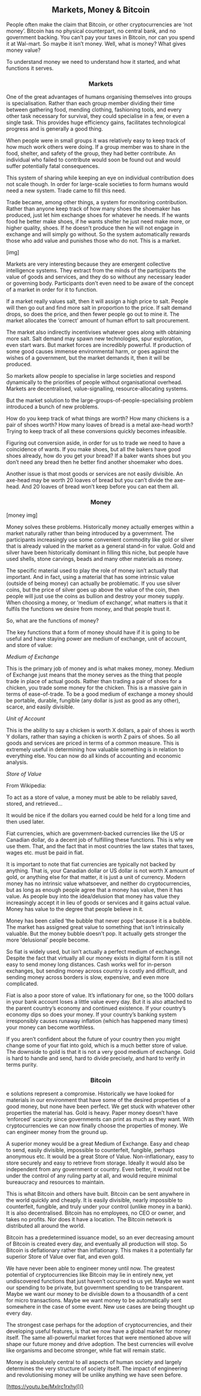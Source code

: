 <center> <h2>Markets, Money & Bitcoin</h2> </center>

People often make the claim that Bitcoin, or other cryptocurrencies are ‘not money’. Bitcoin has no physical counterpart, no central bank, and no government backing. You can’t pay your taxes in Bitcoin, nor can you spend it at Wal-mart. So maybe it isn’t money. Well, what is money? What gives money value?

To understand money we need to understand how it started, and what functions it serves.

<center> <h3>Markets</h3> </center>

One of the great advantages of humans organising themselves into groups is specialisation. Rather than each group member dividing their time between gathering food, mending clothing, fashioning tools, and every other task necessary for survival, they could specialise in a few, or even a single task. This provides huge efficiency gains, facilitates technological progress and is generally a good thing.

When people were in small groups it was relatively easy to keep track of how much work others were doing. If a group member was to share in the food, shelter, and safety of the group, they had better contribute. An individual who failed to contribute would soon be found out and would suffer potentially fatal consequences.

This system of sharing while keeping an eye on individual contribution does not scale though. In order for large-scale societies to form humans would need a new system. Trade came to fill this need.

Trade became, among other things, a system for monitoring contribution. Rather than anyone keep track of how many shoes the shoemaker has produced, just let him exchange shoes for whatever he needs. If he wants food he better make shoes, if he wants shelter he just need make more, or higher quality, shoes. If he doesn’t produce then he will not engage in exchange and will simply go without. So the system automatically rewards those who add value and punishes those who do not. This is a market.

[img]

Markets are very interesting because they are emergent collective intelligence systems. They extract from the minds of the participants the value of goods and services, and they do so without any necessary leader or governing body. Participants don’t even need to be aware of the concept of a market in order for it to function.

If a market really values salt, then it will assign a high price to salt. People will then go out and find more salt in proportion to the price. If salt demand drops, so does the price, and then fewer people go out to mine it. The market allocates the ‘correct’ amount of human effort to salt procurement.

The market also indirectly incentivises whatever goes along with obtaining more salt. Salt demand may spawn new technologies, spur exploration, even start wars. But market forces are incredibly powerful. If production of some good causes immense environmental harm, or goes against the wishes of a government, but the market demands it, then it will be produced.

So markets allow people to specialise in large societies and respond dynamically to the priorities of people without organisational overhead. Markets are decentralised, value-signalling, resource-allocating systems.

But the market solution to the large-groups-of-people-specialising problem introduced a bunch of new problems.

How do you keep track of what things are worth? How many chickens is a pair of shoes worth? How many loaves of bread is a metal axe-head worth? Trying to keep track of all these conversions quickly becomes infeasible.

Figuring out conversion aside, in order for us to trade we need to have a coincidence of wants. If you make shoes, but all the bakers have good shoes already, how do you get your bread? If a baker wants shoes but you don’t need any bread then he better find another shoemaker who does.

Another issue is that most goods or services are not easily divisible. An axe-head may be worth 20 loaves of bread but you can’t divide the axe-head. And 20 loaves of bread won’t keep before you can eat them all.

<center> <h3>Money</h3> </center>

[money img]

Money solves these problems. Historically money actually emerges within a market naturally rather than being introduced by a government. The participants increasingly use some convenient commodity like gold or silver that is already valued in the market as a general stand-in for value. Gold and silver have been historically dominant in filling this niche, but people have used shells, stone carvings, beads and many other materials as money.

The specific material used to play the role of money isn’t actually that important. And in fact, using a material that has some intrinsic value (outside of being money) can actually be problematic. If you use silver coins, but the price of silver goes up above the value of the coin, then people will just use the coins as bullion and destroy your money supply. When choosing a money, or ‘medium of exchange’, what matters is that it fulfils the functions we desire from money, and that people trust it.

So, what are the functions of money?

The key functions that a form of money should have if it is going to be useful and have staying power are medium of exchange, unit of account, and store of value:

*Medium of Exchange*

This is the primary job of money and is what makes money, money. Medium of Exchange just means that the money serves as the thing that people trade in place of actual goods. Rather than trading a pair of shoes for a chicken, you trade some money for the chicken. This is a massive gain in terms of ease-of-trade. To be a good medium of exchange a money should be portable, durable, fungible (any dollar is just as good as any other), scarce, and easily divisible.

*Unit of Account*

This is the ability to say a chicken is worth X dollars, a pair of shoes is worth Y dollars, rather than saying a chicken is worth Z pairs of shoes. So all goods and services are priced in terms of a common measure. This is extremely useful in determining how valuable something is in relation to everything else. You can now do all kinds of accounting and economic analysis.

*Store of Value*

From Wikipedia:

To act as a store of value, a money must be able to be reliably saved, stored, and retrieved…

It would be nice if the dollars you earned could be held for a long time and then used later.

Fiat currencies, which are government-backed currencies like the US or Canadian dollar, do a decent job of fulfilling these functions. This is why we use them. That, and the fact that in most countries the law states that taxes, wages etc. must be paid in fiat.

It is important to note that fiat currencies are typically not backed by anything. That is, your Canadian dollar or US dollar is not worth X amount of gold, or anything else for that matter, it is just a unit of currency. Modern money has no intrinsic value whatsoever, and neither do cryptocurrencies, but as long as enough people agree that a money has value, then it has value. As people buy into the idea/delusion that money has value they increasingly accept it in lieu of goods or services and it gains actual value. Money has value to the degree that people believe in it.

Money has been called ‘the bubble that never pops’ because it is a bubble. The market has assigned great value to something that isn’t intrinsically valuable. But the money bubble doesn’t pop. It actually gets stronger the more ‘delusional’ people become.

So fiat is widely used, but isn’t actually a perfect medium of exchange. Despite the fact that virtually all our money exists in digital form it is still not easy to send money long distances. Cash works well for in-person exchanges, but sending money across country is costly and difficult, and sending money across borders is slow, expensive, and even more complicated.

Fiat is also a poor store of value. It’s inflationary for one, so the 1000 dollars in your bank account loses a little value every day. But it is also attached to the parent country’s economy and continued existence. If your country’s economy dips so does your money. If your country’s banking system irresponsibly causes runaway inflation (which has happened many times) your money can become worthless.

If you aren’t confident about the future of your country then you might change some of your fiat into gold, which is a much better store of value. The downside to gold is that it is not a very good medium of exchange. Gold is hard to handle and send, hard to divide precisely, and hard to verify in terms purity.

<center> <h3>Bitcoin</h3> </center>

e solutions represent a compromise. Historically we have looked for materials in our environment that have some of the desired properties of a good money, but none have been perfect. We get stuck with whatever other properties the material has. Gold is heavy. Paper money doesn’t have ‘enforced’ scarcity since governments can print as much as they want. With cryptocurrencies we can now finally choose the properties of money. We can engineer money from the ground up.

A superior money would be a great Medium of Exchange. Easy and cheap to send, easily divisible, impossible to counterfeit, fungible, perhaps anonymous etc. It would be a great Store of Value. Non-inflationary, easy to store securely and easy to retrieve from storage. Ideally it would also be independent from any government or country. Even better, it would not be under the control of any ruling party at all, and would require minimal bureaucracy and resources to maintain.

This is what Bitcoin and others have built. Bitcoin can be sent anywhere in the world quickly and cheaply. It is easily divisible, nearly impossible to counterfeit, fungible, and truly under your control (unlike money in a bank). It is also decentralised. Bitcoin has no employees, no CEO or owner, and takes no profits. Nor does it have a location. The Bitcoin network is distributed all around the world.

Bitcoin has a predetermined issuance model, so an ever decreasing amount of Bitcoin is created every day, and eventually all production will stop. So Bitcoin is deflationary rather than inflationary. This makes it a potentially far superior Store of Value over fiat, and even gold.

We have never been able to engineer money until now. The greatest potential of cryptocurrencies like Bitcoin may lie in entirely new, yet undiscovered functions that just haven’t occurred to us yet. Maybe we want our spending to be private, but government spending to be transparent. Maybe we want our money to be divisible down to a thousandth of a cent for micro transactions. Maybe we want money to be automatically sent somewhere in the case of some event. New use cases are being thought up every day.

The strongest case perhaps for the adoption of cryptocurrencies, and their developing useful features, is that we now have a global market for money itself. The same all-powerful market forces that were mentioned above will shape our future money and drive adoption. The best currencies will evolve like organisms and become stronger, while fiat will remain static.

Money is absolutely central to all aspects of human society and largely determines the very structure of society itself. The impact of engineering and revolutionising money will be unlike anything we have seen before.

[https://youtu.be/MxIrc1rxhyI]()
